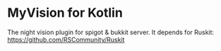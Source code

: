 # MyVision for Kotlin
The night vision plugin for spigot & bukkit server.
It depends for Ruskit: https://github.com/RSCommunity/Ruskit
